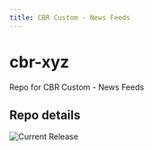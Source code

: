 ```yaml
---
title: CBR Custom - News Feeds
---
```


# cbr-xyz
Repo for CBR Custom - News Feeds


## Repo details

![Current Release](https://img.shields.io/badge/release-v1.2.1-blue)

